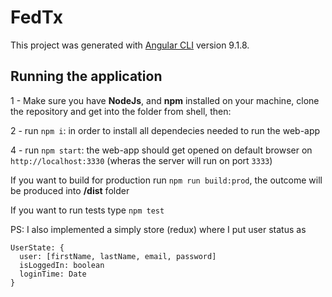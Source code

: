 # FedTx

This project was generated with [Angular CLI](https://github.com/angular/angular-cli) version 9.1.8.

## Running the application

1 - Make sure you have **NodeJs**, and **npm** installed on your machine, clone the repository and get into the folder from shell, then:

2 - run `npm i`: in order to install all dependecies needed to run the web-app

4 - run `npm start`: the web-app should get opened on default browser on `http://localhost:3330` (wheras the server will run on port `3333`)

If you want to build for production run `npm run build:prod`, the outcome will be produced into **/dist** folder

If you want to run tests type `npm test`

PS: I also implemented a simply store (redux) where I put user status as
```
UserState: {
  user: [firstName, lastName, email, password]
  isLoggedIn: boolean
  loginTime: Date
}
```
